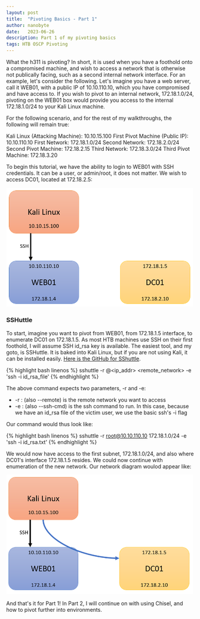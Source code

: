```yaml
---
layout: post
title:  "Pivoting Basics - Part 1"
author: nanobyte
date:   2023-06-26
description: Part 1 of my pivoting basics
tags: HTB OSCP Pivoting
---
```


What the h311 is pivoting? In short, it is used when you have a foothold onto a compromised machine, and wish to access a network that is otherwise not publically facing, such as a second internal network interface. For an example, let's consider the following. Let's imagine you have a web server, call it WEB01, with a public IP of 10.10.110.10, which you have compromised and have access to. If you wish to pivot to an internal network, 172.18.1.0/24, pivoting on the WEB01 box would provide you access to the internal  172.18.1.0/24 to your Kali Linux machine.

For the following scenario, and for the rest of my walkthroughs, the following will remain true:

Kali Linux (Attacking Machine): 10.10.15.100
First Pivot Machine (Public IP): 10.10.110.10
First Network: 172.18.1.0/24
Second Network: 172.18.2.0/24
Second Pivot Machine: 172.18.2.15
Third Network: 172.18.3.0/24
Third Pivot Machine: 172.18.3.20

To begin this tutorial, we have the ability to login to WEB01 with SSH credentials. It can be a user, or admin/root, it does not matter. We wish to access DC01, located at 172.18.2.5:

<img src="/images/posts/pivoting/Pivoting_Initial.PNG" alt="pivoting-initial" width="500"/>

<h3>SSHuttle</h3>

To start, imagine you want to pivot from WEB01, from 172.18.1.5 interface, to enumerate DC01 on 172.18.1.5. As most HTB machines use SSH on their first foothold, I will assume SSH id_rsa key is available. The easiest tool, and my goto, is SSHuttle. It is baked into Kali Linux, but if you are not using Kali, it can be installed easily. [Here is the GitHub for SShuttle](https://github.com/sshuttle/sshuttle).

{% highlight bash linenos %}
sshuttle -r <username>@<ip_addr> <remote_network> -e 'ssh -i id_rsa_file'
{% endhighlight %}

The above command expects two parameters, -r and -e:
+ -r : (also --remote) is the remote network you want to access
+ -e : (also --ssh-cmd) is the ssh command to run. In this case, because we have an id_rsa file of the victim user, we use the basic ssh's -i flag

Our command would thus look like:

{% highlight bash linenos %}
sshuttle -r root@10.10.110.10 172.18.1.0/24 -e 'ssh -i id_rsa.txt'
{% endhighlight %}

We would now have access to the first subnet, 172.18.1.0/24, and also where DC01's interface 172.18.1.5 resides. We could now continue with enumeration of the new network. Our network diagram woulod appear like:

<img src="/images/posts/pivoting/Pivoting_SShuttle.PNG" alt="pivoting-sshuttle" width="500"/>

And that's it for Part 1! In Part 2, I will continue on with using Chisel, and how to pivot further into environments.
